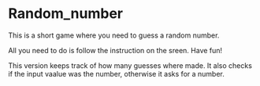 # Random_number

This is a short game where you need to guess a random number.

All you need to do is follow the instruction on the sreen. Have fun!

This version keeps track of how many guesses where made. It also checks if the input vaalue was the number, otherwise it asks for a number.
